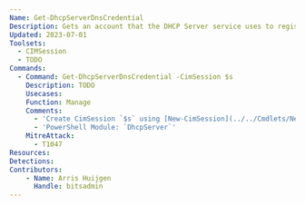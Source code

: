 ```yaml
---
Name: Get-DhcpServerDnsCredential
Description: Gets an account that the DHCP Server service uses to register or deregister client records on a DNS server
Updated: 2023-07-01
Toolsets:
  - CIMSession
  - TODO
Commands:
  - Command: Get-DhcpServerDnsCredential -CimSession $s
    Description: TODO
    Usecases:
    Function: Manage
    Comments:
      - 'Create CimSession `$s` using [New-CimSession](../../Cmdlets/New-CimSession/)'
      - 'PowerShell Module: `DhcpServer`'
    MitreAttack:
      - T1047
Resources:
Detections:
Contributors:
    - Name: Arris Huijgen
      Handle: bitsadmin
---
```

